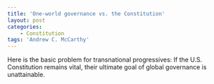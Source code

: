 ```yaml
---
title: 'One-world governance vs. the Constitution'
layout: post
categories:
    - Constitution
tags: 'Andrew C. McCarthy'
---
```


Here is the basic problem for transnational progressives: If the U.S. Constitution remains vital, their ultimate goal of global governance is unattainable.